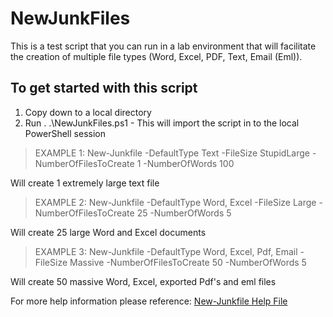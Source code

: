 # NewJunkFiles

This is a test script that you can run in a lab environment that will facilitate the creation of multiple file types (Word, Excel, PDF, Text, Email (Eml)).
## To get started with this script

1. Copy down to a local directory
2. Run . .\NewJunkFiles.ps1 - This will import the script in to the local PowerShell session

> EXAMPLE 1: New-Junkfile -DefaultType Text -FileSize StupidLarge -NumberOfFilesToCreate 1 -NumberOfWords 100

Will create 1 extremely large text file 

> EXAMPLE 2: New-Junkfile -DefaultType Word, Excel -FileSize Large -NumberOfFilesToCreate 25 -NumberOfWords 5

Will create 25 large Word and Excel documents

> EXAMPLE 3: New-Junkfile -DefaultType Word, Excel, Pdf, Email -FileSize Massive -NumberOfFilesToCreate 50 -NumberOfWords 5

Will create 50 massive Word, Excel, exported Pdf's and eml files

For more help information please reference: [New-Junkfile Help File](https://github.com/dgoldman-msft/NewJunkFiles/blob/main/docs/New-Junkfile.md)
